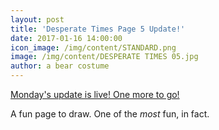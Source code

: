 ```yaml
---
layout: post
title: 'Desperate Times Page 5 Update!'
date: 2017-01-16 14:00:00
icon_image: /img/content/STANDARD.png
image: /img/content/DESPERATE TIMES 05.jpg
author: a bear costume
---
```



[Monday's update is live! One more to go!](/comics/desperate+times_03/)

A fun page to draw. One of the&nbsp;*most*&nbsp;fun, in fact.
